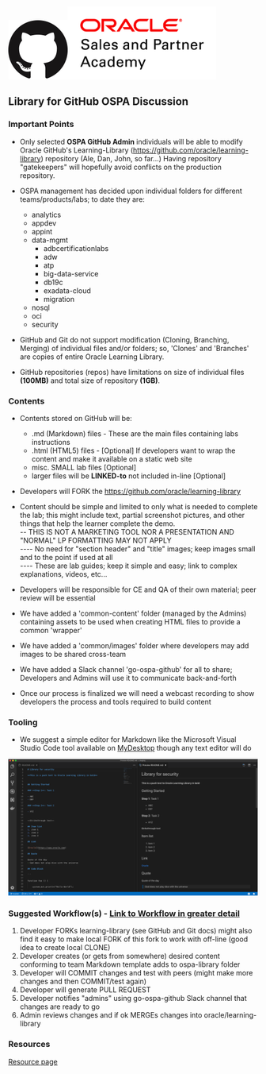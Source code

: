![](images/GitHub-Mark-120px-plus.png)![](../common/images/O-SalesPartnerAcademy-rgb.png)

## Library for GitHub OSPA Discussion

### Important Points
* Only selected **OSPA GitHub Admin** individuals will be able to modify Oracle GitHub's Learning-Library (https://github.com/oracle/learning-library) repository (Ale, Dan, John, so far...) Having repository "gatekeepers" will hopefully avoid conflicts on the production repository.
* OSPA management has decided upon individual folders for different teams/products/labs; to date they are: 
  * analytics
  * appdev 
  * appint 
  * data-mgmt
    * adbcertificationlabs
    * adw 
    * atp 
    * big-data-service
    * db19c
    * exadata-cloud 
    * migration 
  * nosql 
  * oci
  * security
 
* GitHub and Git do not support modification (Cloning, Branching, Merging) of individual files and/or folders; so, 'Clones' and 'Branches' are copies of entire Oracle Learning Library.
* GitHub repositories (repos) have limitations on size of individual files **(100MB)** and total size of repository **(1GB)**.
### Contents
* Contents stored on GitHub will be:
  * .md (Markdown) files - These are the main files containing labs instructions
  * .html (HTML5) files - [Optional] If developers want to wrap the content and make it available on a static web site
  * misc. SMALL lab files [Optional]
  * larger files will be **LINKED-to** not included in-line [Optional]

* Developers will FORK the https://github.com/oracle/learning-library 
* Content should be simple and limited to only what is needed to complete the lab; this might include text, partial screenshot pictures, and other things that help the learner complete the demo. 
<br/>-- THIS IS NOT A MARKETING TOOL NOR A PRESENTATION AND "NORMAL" LP FORMATTING MAY NOT APPLY
<br/>---- No need for "section header" and "title" images; keep images small and to the point if used at all
<br/>---- These are lab guides; keep it simple and easy; link to complex explanations, videos, etc...
* Developers will be responsible for CE and QA of their own material; peer review will be essential
* We have added a 'common-content' folder (managed by the Admins) containing assets to be used when creating HTML files to provide a common 'wrapper'
* We have added a 'common/images' folder where developers may add images to be shared cross-team
* We have added a Slack channel 'go-ospa-github' for all to share; Developers and Admins will use it to communicate back-and-forth
* Once our process is finalized we will need a webcast recording to show developers the process and tools required to build content 
### Tooling
* We suggest a simple editor for Markdown like the Microsoft Visual Studio Code tool available on [MyDesktop](http://mydesktop.oraclecorp.com/myd/myd_software_licenses.show_complete_list) though any text editor will do

![](images/VSCode.png)


### Suggested Workflow(s) - [Link to Workflow in greater detail](workflow.md)
   1. Developer FORKs learning-library (see GitHub and Git docs) might also find it easy to make local FORK of this fork to work with off-line (good idea to create local CLONE)
   1. Developer creates (or gets from somewhere) desired content conforming to team Markdown template adds to ospa-library folder   
   1. Developer will COMMIT changes and test with peers (might make more changes and then COMMIT/test again)
   1. Developer will generate PULL REQUEST
   1. Developer notifies "admins" using go-ospa-github Slack channel that changes are ready to go
   1. Admin reviews changes and if ok MERGEs changes into oracle/learning-library
   
### Resources
[Resource page](resources.md)
